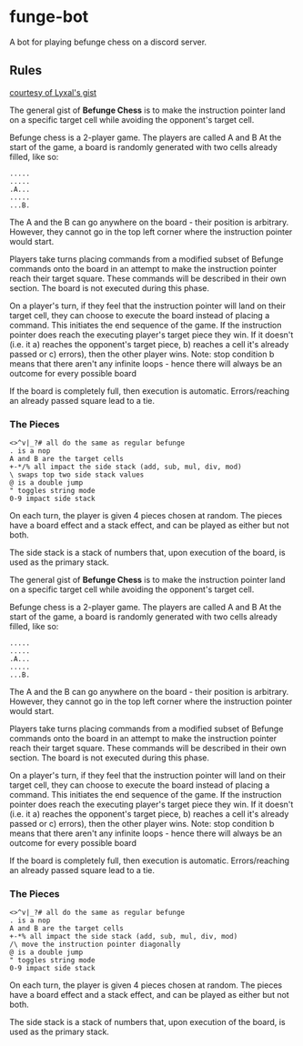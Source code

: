# funge-bot
A bot for playing befunge chess on a discord server.

## Rules

[courtesy of Lyxal's gist](https://gist.github.com/Lyxal/b1ebdbbd8deb5b4c7911b8bd0d5707e6)

The general gist of **Befunge Chess** is to make the instruction pointer land on a specific target cell while avoiding the opponent's target cell.

Befunge chess is a 2-player game. The players are called A and B At the start of the game, a board is randomly generated with two cells already filled, like so:

```
.....
.....
.A...
.....
...B.
```

The A and the B can go anywhere on the board - their position is arbitrary. However, they cannot go in the top left corner where the instruction pointer would start.

Players take turns placing commands from a modified subset of Befunge commands onto the board in an attempt to make the instruction pointer reach their target square. These commands will be described in their own section. The board is not executed during this phase.

On a player's turn, if they feel that the instruction pointer will land on their target cell, they can choose to execute the board instead of placing a command. This initiates the end sequence of the game. If the instruction pointer does reach the executing player's target piece they win. If it doesn't (i.e. it a) reaches the opponent's target piece, b) reaches a cell it's already passed or c) errors), then the other player wins. Note: stop condition b means that there aren't any infinite loops - hence there will always be an outcome for every possible board

If the board is completely full, then execution is automatic. Errors/reaching an already passed square lead to a tie.

### The Pieces

```
<>^v|_?# all do the same as regular befunge
. is a nop
A and B are the target cells
+-*/% all impact the side stack (add, sub, mul, div, mod) 
\ swaps top two side stack values
@ is a double jump
" toggles string mode
0-9 impact side stack
```

On each turn, the player is given 4 pieces chosen at random. The pieces have a board effect and a stack effect, and can be played as either but not both.

The side stack is a stack of numbers that, upon execution of the board, is used as the primary stack.

The general gist of **Befunge Chess** is to make the instruction pointer land on a specific target cell while avoiding the opponent's target cell.

Befunge chess is a 2-player game. The players are called A and B At the start of the game, a board is randomly generated with two cells already filled, like so:

```
.....
.....
.A...
.....
...B.
```

The A and the B can go anywhere on the board - their position is arbitrary. However, they cannot go in the top left corner where the instruction pointer would start.

Players take turns placing commands from a modified subset of Befunge commands onto the board in an attempt to make the instruction pointer reach their target square. These commands will be described in their own section. The board is not executed during this phase.

On a player's turn, if they feel that the instruction pointer will land on their target cell, they can choose to execute the board instead of placing a command. This initiates the end sequence of the game. If the instruction pointer does reach the executing player's target piece they win. If it doesn't (i.e. it a) reaches the opponent's target piece, b) reaches a cell it's already passed or c) errors), then the other player wins. Note: stop condition b means that there aren't any infinite loops - hence there will always be an outcome for every possible board

If the board is completely full, then execution is automatic. Errors/reaching an already passed square lead to a tie.

### The Pieces

```
<>^v|_?# all do the same as regular befunge
. is a nop
A and B are the target cells
+-*% all impact the side stack (add, sub, mul, div, mod) 
/\ move the instruction pointer diagonally
@ is a double jump
" toggles string mode
0-9 impact side stack
```

On each turn, the player is given 4 pieces chosen at random. The pieces have a board effect and a stack effect, and can be played as either but not both.

The side stack is a stack of numbers that, upon execution of the board, is used as the primary stack.

